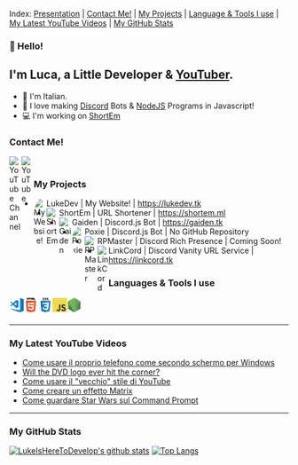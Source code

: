 Index: [Presentation](https://github.com/LukeIsHereToDevelop#im-luca-a-little-developer--youtuber) | [Contact Me!](https://github.com/LukeIsHereToDevelop#contact-me) | [My Projects](https://github.com/LukeIsHereToDevelop#my-projects) | [Language & Tools I use](https://github.com/LukeIsHereToDevelop#languages--tools-i-use) | [My Latest YouTube Videos](https://github.com/LukeIsHereToDevelop#my-latest-youtube-videos) | [My GitHub Stats](https://github.com/LukeIsHereToDevelop#my-github-stats)

### 👋 Hello!

## I'm Luca, a Little Developer & [YouTuber](https://www.youtube.com/channel/UClLBdgWDV7vyX3tjZz0MUoQ).
- 🏁 I'm Italian.
- 🧡 I love making [Discord](https://discord.com) Bots & [NodeJS](https://nodejs.org) Programs in Javascript!
- 💻 I'm working on [ShortEm](https://shortem.ml)

### Contact Me!
[<img align="left" alt="YouTube Channel" width="22px" src="https://cdn.jsdelivr.net/npm/simple-icons@v3/icons/youtube.svg" />](https://www.youtube.com/channel/UClLBdgWDV7vyX3tjZz0MUoQ)
[<img align="left" alt="YouTube" width="22px" src="https://cdn.jsdelivr.net/npm/simple-icons@v3/icons/discord.svg" />](https://dsc.bio/lukebtw)

<br />

### My Projects
- [<img style="border-radius: 50%;" align="left" alt="My Website!" width="23px" src="https://cdn.discordapp.com/avatars/427464899883433984/a_947db4b0e6cd92d8e5ef7af5a50f2dbc.gif" />](https://lukedev.tk) LukeDev | My Website! | https://lukedev.tk
- [<img align="left" alt="ShortEm" width="23px" src="https://img.icons8.com/ios-glyphs/100/000000/question-mark.png" />](https://shortem.ml) ShortEm | URL Shortener | https://shortem.ml
- [<img align="left" alt="Gaiden" width="23px" src="https://gaiden.tk/img/botlogo-circle.png" />](https://gaiden.tk) Gaiden | Discord.js Bot | https://gaiden.tk
- [<img style="border-radius: 50%;" align="left" alt="Poxie" width="23px" src="https://cdn.discordapp.com/emojis/732632967914192966.png" />](http://www.poxiebot.tk) Poxie | Discord.js Bot | No GitHub Repository
- [<img align="left" alt="RPMaster" width="23px" src="https://img.icons8.com/ios-glyphs/100/000000/question-mark.png" />](https://google.com) RPMaster | Discord Rich Presence | Coming Soon!
- [<img align="left" alt="LinkCord" width="20px" src="https://img.icons8.com/ios/344/external-link.png" />](https://linkcord.tk)LinkCord | Discord Vanity URL Service | https://linkcord.tk

### Languages & Tools I use
[<img align="left" alt="Visual Studio Code" width="26px" src="https://raw.githubusercontent.com/github/explore/80688e429a7d4ef2fca1e82350fe8e3517d3494d/topics/visual-studio-code/visual-studio-code.png" />]() [<img align="left" alt="HTML5" width="26px" src="https://raw.githubusercontent.com/github/explore/80688e429a7d4ef2fca1e82350fe8e3517d3494d/topics/html/html.png" />]() [<img align="left" alt="CSS3" width="26px" src="https://raw.githubusercontent.com/github/explore/80688e429a7d4ef2fca1e82350fe8e3517d3494d/topics/css/css.png" />]() [<img align="left" alt="JavaScript" width="26px" src="https://raw.githubusercontent.com/github/explore/80688e429a7d4ef2fca1e82350fe8e3517d3494d/topics/javascript/javascript.png" />]() [<img align="left" alt="Node.js" width="26px" src="https://raw.githubusercontent.com/github/explore/80688e429a7d4ef2fca1e82350fe8e3517d3494d/topics/nodejs/nodejs.png" />]()

<br />
<br />

---

### My Latest YouTube Videos

<!-- YOUTUBE:START -->
- [Come usare il proprio telefono come secondo schermo per Windows](https://www.youtube.com/watch?v=imHFfqh1KuI)
- [Will the DVD logo ever hit the corner?](https://www.youtube.com/watch?v=SJgH_YyC7Mw)
- [Come usare il "vecchio" stile di YouTube](https://www.youtube.com/watch?v=Daayotu4FBc)
- [Come creare un effetto Matrix](https://www.youtube.com/watch?v=5uK8T2GfJQc)
- [Come guardare Star Wars sul Command Prompt](https://www.youtube.com/watch?v=IEoXjaRuy1c)
<!-- YOUTUBE:END -->

---

### My GitHub Stats

[![LukeIsHereToDevelop's github stats](https://github-readme-stats.vercel.app/api?username=LukeIsHereToDevelop)](https://github.com/anuraghazra/github-readme-stats)  [![Top Langs](https://github-readme-stats.vercel.app/api/top-langs/?username=anuraghazra&layout=compact)](https://github.com/anuraghazra/github-readme-stats)
